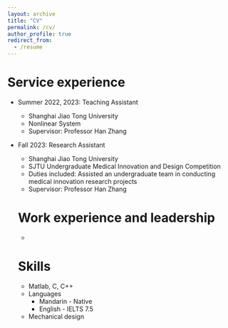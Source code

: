 ```yaml
---
layout: archive
title: "CV"
permalink: /cv/
author_profile: true
redirect_from:
  - /resume
---
```


Service experience
======
* Summer 2022, 2023: Teaching Assistant
  * Shanghai Jiao Tong University
  * Nonlinear System
  * Supervisor: Professor Han Zhang

* Fall 2023: Research Assistant
  * Shanghai Jiao Tong University
  * SJTU Undergraduate Medical Innovation and Design Competition
  * Duties included: Assisted an undergraduate team in conducting medical innovation research projects
  * Supervisor: Professor Han Zhang


  Work experience and leadership
  ======
  * 
 

  Skills
  ======
  *  Matlab, C, C++
  * Languages
    * Mandarin - Native
    * English - IELTS 7.5
  * Mechanical design
  

